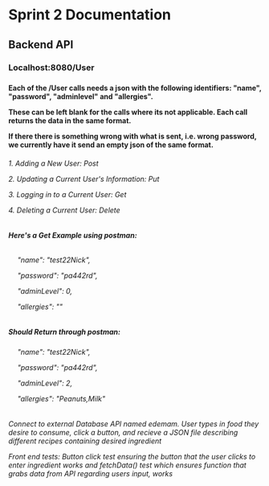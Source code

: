 <h1>Sprint 2 Documentation</h1>
<h2>Backend API</h2>
<h3>Localhost:8080/User<h3>
<h4> Each of the /User calls needs a json with the following identifiers: "name", "password", "adminlevel" and "allergies".</p>
These can be left blank for the calls where its not applicable. Each call returns the data in the same format. </p>
If there there is something wrong with what is sent, i.e. wrong password, we currently have it send an empty json of the same format.<h4></p>
<h6><p>1. Adding a New User: Post</p>
<p>2. Updating a Current User's Information: Put</p>
<p>3. Logging in to a Current User: Get</p>
<p>4. Deleting a Current User: Delete</p><h5>
<h5><p>Here's a Get Example using postman:<h6></p>
<h6>
<p>&emsp;   "name": "test22Nick",</p>
<p>&emsp;    "password": "pa442rd",</p>
<p>&emsp;    "adminLevel": 0,</p>
<p>&emsp;    "allergies": ""<h6></p>
<h5><p>Should Return through postman:<h5></p>
<h6>
<p>&emsp;   "name": "test22Nick",</p>
<p>&emsp;    "password": "pa442rd",</p>
<p>&emsp;    "adminLevel": 2,</p>
<p>&emsp;    "allergies": "Peanuts,Milk"<h6></p>
<p>Connect to external Database API named edemam. User types in food they desire to consume, click a button, and recieve a JSON file describing different recipes containing desired ingredient</p>
<p>Front end tests: Button click test ensuring the button that the user clicks to enter ingredient works and fetchData() test which ensures function that grabs data from API regarding users input, works</p>
